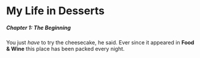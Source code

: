 # My Life in Desserts

##### Chapter 1: The Beginning

You just *have* to try the cheesecake, he said. Ever since it appeared
in **Food & Wine** this place
has been packed every night.